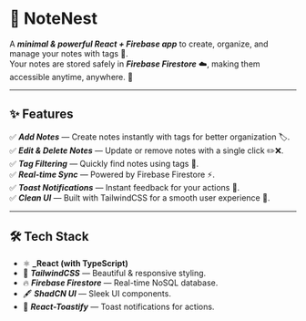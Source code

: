 # 📝 NoteNest

A **_minimal & powerful React + Firebase app_** to create, organize, and manage your notes with tags 🔖.  
Your notes are stored safely in **_Firebase Firestore_** ☁️, making them accessible anytime, anywhere. 🚀

---

## ✨ Features

✅ **_Add Notes_** — Create notes instantly with tags for better organization 🏷️.  
✅ **_Edit & Delete Notes_** — Update or remove notes with a single click ✏️❌.  
✅ **_Tag Filtering_** — Quickly find notes using tags 🔎.  
✅ **_Real-time Sync_** — Powered by Firebase Firestore ⚡.  
✅ **_Toast Notifications_** — Instant feedback for your actions 🔔.  
✅ **_Clean UI_** — Built with TailwindCSS for a smooth user experience 🎨.

---

## 🛠️ Tech Stack

- ⚛️ **\_React (with TypeScript)**
- 🎨 **_TailwindCSS_** — Beautiful & responsive styling.
- 🔥 **_Firebase Firestore_** — Real-time NoSQL database.
- 🖋️ **_ShadCN UI_** — Sleek UI components.
- 🔔 **_React-Toastify_** — Toast notifications for actions.
